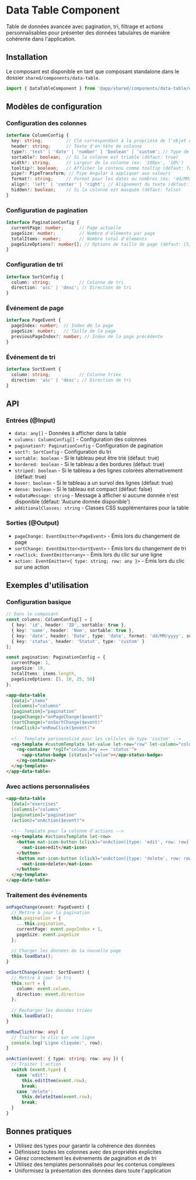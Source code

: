 # Data Table Component

Table de données avancée avec pagination, tri, filtrage et actions personnalisables pour présenter des données tabulaires de manière cohérente dans l'application.

## Installation

Le composant est disponible en tant que composant standalone dans le dossier `shared/components/data-table`.

```typescript
import { DataTableComponent } from '@app/shared/components/data-table/data-table.component';
```

## Modèles de configuration

### Configuration des colonnes
```typescript
interface ColumnConfig {
  key: string;         // Clé correspondant à la propriété de l'objet data
  header: string;      // Texte d'en-tête de colonne
  type?: 'text' | 'date' | 'number' | 'boolean' | 'custom'; // Type de données (défaut: 'text')
  sortable?: boolean;  // Si la colonne est triable (défaut: true)
  width?: string;      // Largeur de la colonne (ex: '100px', '10%')
  tooltip?: boolean;   // Afficher le contenu comme tooltip (défaut: false)
  pipe?: PipeTransform; // Pipe Angular à appliquer aux valeurs
  format?: string;     // Format pour les dates ou nombres (ex: 'dd/MM/yyyy')
  align?: 'left' | 'center' | 'right'; // Alignement du texte (défaut: 'left')
  hidden?: boolean;    // Si la colonne est masquée (défaut: false)
}
```

### Configuration de pagination
```typescript
interface PaginationConfig {
  currentPage: number;      // Page actuelle
  pageSize: number;         // Nombre d'éléments par page
  totalItems: number;       // Nombre total d'éléments
  pageSizeOptions?: number[]; // Options de taille de page (défaut: [5, 10, 25, 50])
}
```

### Configuration de tri
```typescript
interface SortConfig {
  column: string;           // Colonne de tri
  direction: 'asc' | 'desc'; // Direction de tri
}
```

### Événement de page
```typescript
interface PageEvent {
  pageIndex: number;  // Index de la page
  pageSize: number;   // Taille de la page
  previousPageIndex?: number; // Index de la page précédente
}
```

### Événement de tri
```typescript
interface SortEvent {
  column: string;           // Colonne triée
  direction: 'asc' | 'desc'; // Direction de tri
}
```

## API

### Entrées (@Input)
- `data: any[]` - Données à afficher dans la table
- `columns: ColumnConfig[]` - Configuration des colonnes
- `pagination?: PaginationConfig` - Configuration de pagination
- `sort?: SortConfig` - Configuration du tri
- `sortable: boolean` - Si le tableau peut être trié (défaut: true)
- `bordered: boolean` - Si le tableau a des bordures (défaut: true)
- `striped: boolean` - Si le tableau a des lignes colorées alternativement (défaut: true)
- `hover: boolean` - Si le tableau a un survol des lignes (défaut: true)
- `dense: boolean` - Si le tableau est compact (défaut: false)
- `noDataMessage: string` - Message à afficher si aucune donnée n'est disponible (défaut: 'Aucune donnée disponible')
- `additionalClasses: string` - Classes CSS supplémentaires pour la table

### Sorties (@Output)
- `pageChange: EventEmitter<PageEvent>` - Émis lors du changement de page
- `sortChange: EventEmitter<SortEvent>` - Émis lors du changement de tri
- `rowClick: EventEmitter<any>` - Émis lors du clic sur une ligne
- `action: EventEmitter<{ type: string; row: any }>` - Émis lors du clic sur une action

## Exemples d'utilisation

### Configuration basique
```typescript
// Dans le composant
const columns: ColumnConfig[] = [
  { key: 'id', header: 'ID', sortable: true },
  { key: 'name', header: 'Nom', sortable: true },
  { key: 'date', header: 'Date', type: 'date', format: 'dd/MM/yyyy', sortable: true },
  { key: 'status', header: 'Statut', type: 'custom' }
];

const pagination: PaginationConfig = {
  currentPage: 1,
  pageSize: 10,
  totalItems: items.length,
  pageSizeOptions: [5, 10, 25, 50]
};
```

```html
<app-data-table
  [data]="items"
  [columns]="columns"
  [pagination]="pagination"
  (pageChange)="onPageChange($event)"
  (sortChange)="onSortChange($event)"
  (rowClick)="onRowClick($event)">
  
  <!-- Template personnalisé pour les cellules de type 'custom' -->
  <ng-template #customTemplate let-value let-row="row" let-column="column">
    <ng-container *ngIf="column.key === 'status'">
      <app-status-badge [status]="value"></app-status-badge>
    </ng-container>
  </ng-template>
</app-data-table>
```

### Avec actions personnalisées
```html
<app-data-table
  [data]="exercises"
  [columns]="columns"
  [pagination]="pagination"
  (action)="onAction($event)">
  
  <!-- Template pour la colonne d'actions -->
  <ng-template #actionsTemplate let-row>
    <button mat-icon-button (click)="onAction({type: 'edit', row: row})">
      <mat-icon>edit</mat-icon>
    </button>
    <button mat-icon-button (click)="onAction({type: 'delete', row: row})">
      <mat-icon>delete</mat-icon>
    </button>
  </ng-template>
</app-data-table>
```

### Traitement des événements
```typescript
onPageChange(event: PageEvent) {
  // Mettre à jour la pagination
  this.pagination = {
    ...this.pagination,
    currentPage: event.pageIndex + 1,
    pageSize: event.pageSize
  };
  
  // Charger les données de la nouvelle page
  this.loadData();
}

onSortChange(event: SortEvent) {
  // Mettre à jour le tri
  this.sort = {
    column: event.column,
    direction: event.direction
  };
  
  // Recharger les données triées
  this.loadData();
}

onRowClick(row: any) {
  // Traiter le clic sur une ligne
  console.log('Ligne cliquée:', row);
}

onAction(event: { type: string; row: any }) {
  // Traiter l'action
  switch (event.type) {
    case 'edit':
      this.editItem(event.row);
      break;
    case 'delete':
      this.deleteItem(event.row);
      break;
  }
}
```

## Bonnes pratiques

- Utilisez des types pour garantir la cohérence des données
- Définissez toutes les colonnes avec des propriétés explicites
- Gérez correctement les événements de pagination et de tri
- Utilisez des templates personnalisés pour les contenus complexes
- Uniformisez la présentation des données dans toute l'application
